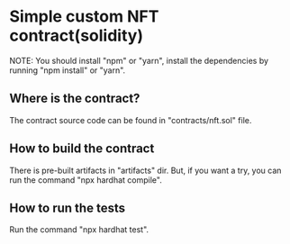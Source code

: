 # Simple custom NFT contract(solidity)

NOTE: You should install "npm" or "yarn",
      install the dependencies by running
      "npm install" or "yarn".

## Where is the contract?

The contract source code can be found in "contracts/nft.sol" file.

## How to build the contract

There is pre-built artifacts in "artifacts" dir.
But, if you want a try, you can run the command "npx hardhat compile".

## How to run the tests

Run the command "npx hardhat test".